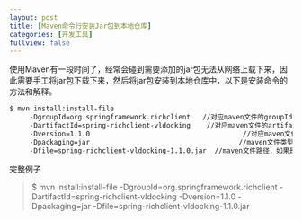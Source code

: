 ```yaml
---
layout: post
title: [Maven命令行安装Jar包到本地仓库]
categories: [开发工具]
fullview: false
---
```

使用Maven有一段时间了，经常会碰到需要添加的jar包无法从网络上载下来，因此需要手工将jar包下载下来，然后将jar包安装到本地仓库中，以下是安装命令的方法和解释。
```bash
$ mvn install:install-file
     -DgroupId=org.springframework.richclient   //对应maven文件的groupId
     -DartifactId=spring-richclient-vldocking    //对应maven文件的artifactId
     -Dversion=1.1.0                                      //对应maven文件的version
     -Dpackaging=jar                                     //maven文件类型
     -Dfile=spring-richclient-vldocking-1.1.0.jar  //maven文件路径，如果是当前目录，则直接写文件名
```

完整例子

> $ mvn install:install-file -DgroupId=org.springframework.richclient -DartifactId=spring-richclient-vldocking -Dversion=1.1.0 -Dpackaging=jar -Dfile=spring-richclient-vldocking-1.1.0.jar

